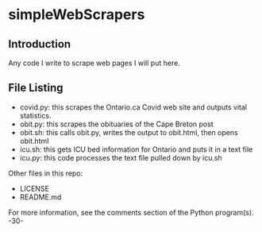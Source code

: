 # simpleWebScrapers

## Introduction

Any code I write to scrape web pages I will put here.
	
## File Listing

- covid.py:  this  scrapes the Ontario.ca Covid web site and outputs vital statistics.
- obit.py:   this scrapes the obituaries of the Cape Breton post
- obit.sh:   this calls obit.py, writes the output to obit.html, then opens obit.html
- icu.sh:    this gets ICU bed information for Ontario and puts it in a text file
- icu.py:    this code processes the text file pulled down by icu.sh

Other files in this repo:
- LICENSE
- README.md

For more information, see the comments section of the Python program(s).
-30-